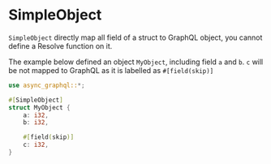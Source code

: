 # SimpleObject

`SimpleObject` directly map all field of a struct to GraphQL object, you cannot define a Resolve function on it.

The example below defined an object `MyObject`, including field `a` and `b`. `c` will be not mapped to GraphQL as it is labelled as `#[field(skip)]`

```rust
use async_graphql::*;

#[SimpleObject]
struct MyObject {
    a: i32,
    b: i32,

    #[field(skip)]
    c: i32,
}
```

